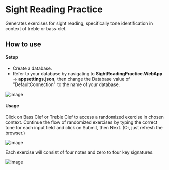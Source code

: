 # Sight Reading Practice
Generates exercises for sight reading, specifically tone identification in context of treble or bass clef.

## How to use

#### Setup
- Create a database.
- Refer to your database by navigating to **SightReadingPractice.WebApp** -> **appsettings.json**, then change the Database value of "DefaultConnection" to the name of your database.

![image](https://user-images.githubusercontent.com/70913967/161496935-11e651c3-1524-40e7-b3ef-0658604f6fd6.png)

#### Usage
Click on Bass Clef or Treble Clef to access a randomized exercise in chosen context. Continue the flow of randomized exercises by typing the correct tone for each input field and click on Submit, then Next. (Or, just refresh the browser.)

![image](https://user-images.githubusercontent.com/70913967/160592776-de36c8af-354b-4662-836f-927f9cc84647.png)


Each exercise will consist of four notes and zero to four key signatures.

![image](https://user-images.githubusercontent.com/70913967/160592799-b04887da-4f43-45b0-a652-f7200aee0371.png)

